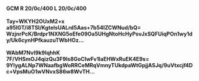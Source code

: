 #### GCM R 20/0c/400 L 20/0c/400
**Tay+WKYH2OUxM2+x**<br/>**a95IGT/i8TSl/KgtelsUALrd5Aas+7b54IZCWNud/bQ=**<br/>**WzjnrPcK/Brdpr1NXNG5oEfe09Oa5UHgNtoHcHyPsvJxSQFUiqPOn1wy1dy/Uk6cynHPfkauzuTWbHOz...**<br/><br/>
**WAbM7NvI9k9IqhhK**<br/>**7F/VHSmOJ4qizQu3F9ls8GoCIwFv1laEHWxRuEK4E9s=**<br/>**9YIygALNp7WNaafbgWoRRCeMRqVmnyTUkdpaWtGpjjASJq/9uVtxcjf4Dc+VpsMuO1wVNvxS86w8WvTH...**